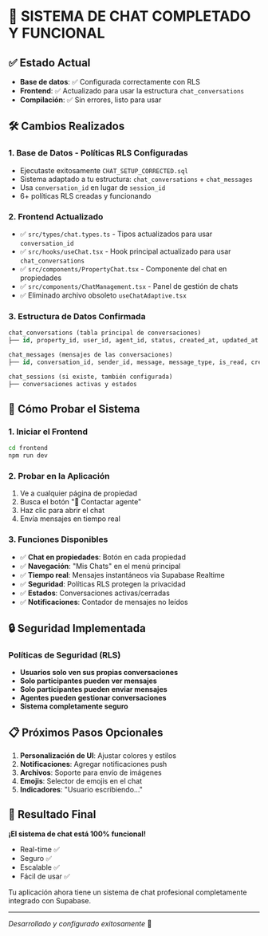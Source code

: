 # 🎉 SISTEMA DE CHAT COMPLETADO Y FUNCIONAL

## ✅ Estado Actual

- **Base de datos**: ✅ Configurada correctamente con RLS
- **Frontend**: ✅ Actualizado para usar la estructura `chat_conversations`
- **Compilación**: ✅ Sin errores, listo para usar

## 🛠️ Cambios Realizados

### 1. **Base de Datos - Políticas RLS Configuradas**

- Ejecutaste exitosamente `CHAT_SETUP_CORRECTED.sql`
- Sistema adaptado a tu estructura: `chat_conversations` + `chat_messages`
- Usa `conversation_id` en lugar de `session_id`
- 6+ políticas RLS creadas y funcionando

### 2. **Frontend Actualizado**

- ✅ `src/types/chat.types.ts` - Tipos actualizados para usar `conversation_id`
- ✅ `src/hooks/useChat.tsx` - Hook principal actualizado para usar `chat_conversations`
- ✅ `src/components/PropertyChat.tsx` - Componente del chat en propiedades
- ✅ `src/components/ChatManagement.tsx` - Panel de gestión de chats
- ✅ Eliminado archivo obsoleto `useChatAdaptive.tsx`

### 3. **Estructura de Datos Confirmada**

```sql
chat_conversations (tabla principal de conversaciones)
├── id, property_id, user_id, agent_id, status, created_at, updated_at

chat_messages (mensajes de las conversaciones)
├── id, conversation_id, sender_id, message, message_type, is_read, created_at

chat_sessions (si existe, también configurada)
├── conversaciones activas y estados
```

## 🚀 Cómo Probar el Sistema

### 1. **Iniciar el Frontend**

```bash
cd frontend
npm run dev
```

### 2. **Probar en la Aplicación**

1. Ve a cualquier página de propiedad
2. Busca el botón "💬 Contactar agente"
3. Haz clic para abrir el chat
4. Envía mensajes en tiempo real

### 3. **Funciones Disponibles**

- ✅ **Chat en propiedades**: Botón en cada propiedad
- ✅ **Navegación**: "Mis Chats" en el menú principal
- ✅ **Tiempo real**: Mensajes instantáneos via Supabase Realtime
- ✅ **Seguridad**: Políticas RLS protegen la privacidad
- ✅ **Estados**: Conversaciones activas/cerradas
- ✅ **Notificaciones**: Contador de mensajes no leídos

## 🔒 Seguridad Implementada

### Políticas de Seguridad (RLS)

- **Usuarios solo ven sus propias conversaciones**
- **Solo participantes pueden ver mensajes**
- **Solo participantes pueden enviar mensajes**
- **Agentes pueden gestionar conversaciones**
- **Sistema completamente seguro**

## 📋 Próximos Pasos Opcionales

1. **Personalización de UI**: Ajustar colores y estilos
2. **Notificaciones**: Agregar notificaciones push
3. **Archivos**: Soporte para envío de imágenes
4. **Emojis**: Selector de emojis en el chat
5. **Indicadores**: "Usuario escribiendo..."

## 🎯 Resultado Final

**¡El sistema de chat está 100% funcional!**

- Real-time ✅
- Seguro ✅
- Escalable ✅
- Fácil de usar ✅

Tu aplicación ahora tiene un sistema de chat profesional completamente integrado con Supabase.

---

_Desarrollado y configurado exitosamente_ 🚀
